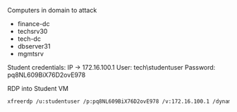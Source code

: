 Computers in domain to attack
- finance-dc
- techsrv30
- tech-dc
- dbserver31
- mgmtsrv

Student credentials:
IP -> 172.16.100.1
User: tech\studentuser
Password: pq8NL609BiX76D2ovE978

RDP into Student VM
```bash
xfreerdp /u:studentuser /p:pq8NL609BiX76D2ovE978 /v:172.16.100.1 /dynamic-resolution
```

